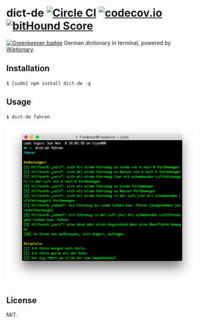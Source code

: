 # dict-de [![Circle CI](https://circleci.com/gh/Frederick-S/dict-de.svg?style=shield)](https://circleci.com/gh/Frederick-S/dict-de) [![codecov.io](https://codecov.io/github/Frederick-S/dict-de/coverage.svg?branch=master)](https://codecov.io/github/Frederick-S/dict-de?branch=master) [![bitHound Score](https://www.bithound.io/github/Frederick-S/dict-de/badges/score.svg)](https://www.bithound.io/github/Frederick-S/dict-de)

[![Greenkeeper badge](https://badges.greenkeeper.io/Frederick-S/dict-de.svg)](https://greenkeeper.io/)
German dictionary in terminal, powered by [Wiktionary](https://de.wiktionary.org/wiki/Wiktionary:Hauptseite).

## Installation
```
$ [sudo] npm install dict-de -g
```

## Usage
```
$ dict-de fahren
```

![Demo](./screenshot.png)

## License
MIT.
